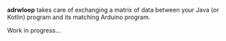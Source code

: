 **adrwloop** takes care of exchanging a matrix of data between your Java (or Kotlin) program and its matching Arduino program.

Work in progress...
